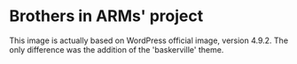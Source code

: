 # Brothers in ARMs' project

This image is actually based on WordPress official image, version 4.9.2.
The only difference was the addition of the 'baskerville' theme.